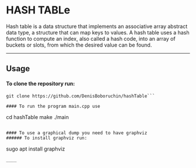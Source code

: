 # **HASH TABLe**
Hash table is a data structure that implements an associative array abstract data type, a structure that can map keys to values. A hash table uses a hash function to compute an index, also called a hash code, into an array of buckets or slots, from which the desired value can be found.
____

## **Usage**

#### To clone the repository run:
```
git clone https://github.com/DenisBoboruchin/hashTable```

#### To run the program main.cpp use
```
cd hashTable
make
./main
```

#### To use a graphical dump you need to have graphviz
###### To install graphviz run:
```
sugo apt install graphviz
```
____
